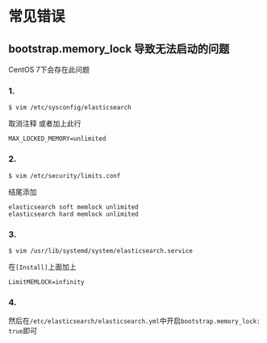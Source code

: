 # 常见错误

## bootstrap.memory_lock 导致无法启动的问题

CentOS 7下会存在此问题


### 1. 

```
$ vim /etc/sysconfig/elasticsearch
```
取消注释 或者加上此行
```
MAX_LOCKED_MEMORY=unlimited
```

### 2. 

```
$ vim /etc/security/limits.conf
```

结尾添加

```
elasticsearch soft memlock unlimited
elasticsearch hard memlock unlimited
```

### 3. 

```
$ vim /usr/lib/systemd/system/elasticsearch.service
```

在`[Install]`上面加上

```
LimitMEMLOCK=infinity
```

### 4. 

然后在`/etc/elasticsearch/elasticsearch.yml`中开启`bootstrap.memory_lock: true`即可
